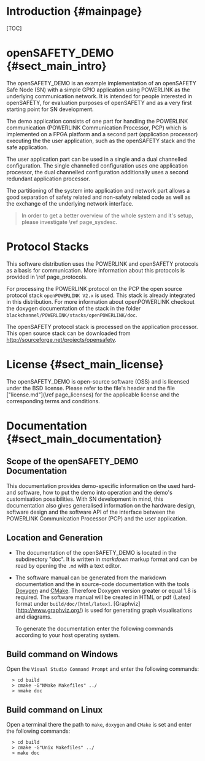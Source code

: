 Introduction {#mainpage}
=============

[TOC]

# openSAFETY_DEMO   {#sect_main_intro}

The openSAFETY_DEMO is an example implementation of an openSAFETY Safe Node (SN)
with a simple GPIO application using POWERLINK as the underlying
communication network. It is intended for people interested in openSAFETY,
for evaluation purposes of openSAFETY and as
a very first starting point for SN development.

The demo application consists of one part for handling the
POWERLINK communication (POWERLINK Communication Processor, PCP) which is
implemented on a FPGA platform and a second part (application processor) executing the
the user application, such as the openSAFETY stack and the safe application.

The user application part can be used in a single and a dual channelled
configuration. The single channelled configuration uses one application
processor, the dual channelled configuration additionally uses a second redundant
application processor.

The partitioning of the system into application and network part allows a good
separation of safety related and non-safety related code as well as the exchange
of the underlying network interface.

> In order to get a better overview of the whole system and it's setup,
> please investigate \ref page_sysdesc.


# Protocol Stacks

This software distribution uses the POWERLINK and openSAFETY protocols as a basis
for communication. More information about this protocols is provided in
\ref page_protocols.

For processing the POWERLINK protocol on the PCP the open source protocol stack
`openPOWERLINK V2.x` is used. This stack is already integrated in this
distribution. For more information about openPOWERLINK checkout the doxygen
documentation of the stack in the folder
`blackchannel/POWERLINK/stacks/openPOWERLINK/doc`.

The openSAFETY protocol stack is processed on the application processor.
This open source stack can be downloaded from
http://sourceforge.net/projects/opensafety.



# License   {#sect_main_license}

The openSAFETY_DEMO is open-source software (OSS) and is licensed under the
BSD license.
Please refer to the file's header and the file [\"license.md\"](\ref page_licenses)
for the applicable license and the corresponding terms and conditions.

# Documentation   {#sect_main_documentation}

## Scope of the openSAFETY_DEMO Documentation

This documentation provides demo-specific information on the used hard-
and software, how to put the demo into operation and the demo's
customisation possibilities.
With SN development in mind, this documentation also gives generalised
information on the hardware design, software design and the software API of the
interface between the POWERLINK Communication Processor (PCP) and the user
application.


## Location and Generation

* The documentation of the openSAFETY_DEMO is located in the
  subdirectory "doc". It is written in _markdown_ markup format and can be read
  by opening the `.md` with a text editor.
* The software manual can be generated from the markdown
  documentation and the in source-code documentation with the tools
  [Doxygen](http://www.doxygen.org) and [CMake](http://www.cmake.org). Therefore
  Doxygen version greater or equal 1.8 is required. The software manual will be
  created in HTML or pdf (Latex) format under `build/doc/[html/latex]`.
  [Graphviz] (http://www.graphviz.org/) is used for generating graph
  visualisations and diagrams.

  To generate the documentation enter the following commands according to your
  host operating system.

## Build command on Windows
Open the `Visual Studio Command Prompt` and enter the following commands:

      > cd build
      > cmake -G"NMake Makefiles" ../
      > nmake doc


## Build command on Linux
Open a terminal there the path to `make`, `doxygen` and `CMake` is set and enter
the following commands:

      > cd build
      > cmake -G"Unix Makefiles" ../
      > make doc
